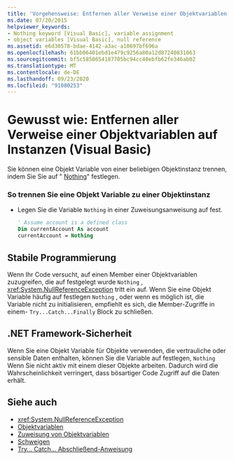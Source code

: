 ```yaml
---
title: 'Vorgehensweise: Entfernen aller Verweise einer Objektvariablen auf Instanzen'
ms.date: 07/20/2015
helpviewer_keywords:
- Nothing keyword [Visual Basic], variable assignment
- object variables [Visual Basic], null reference
ms.assetid: e6d30578-bdae-4142-a3ac-a10697bf696a
ms.openlocfilehash: 61bb06401ebd1e479c9256a80a12d87240831063
ms.sourcegitcommit: bf5c5850654187705bc94cc40ebfb62fe346ab02
ms.translationtype: MT
ms.contentlocale: de-DE
ms.lasthandoff: 09/23/2020
ms.locfileid: "91080253"
---
```

# <a name="how-to-make-an-object-variable-not-refer-to-any-instance-visual-basic"></a>Gewusst wie: Entfernen aller Verweise einer Objektvariablen auf Instanzen (Visual Basic)

Sie können eine Objekt Variable von einer beliebigen Objektinstanz trennen, indem Sie Sie auf " [Nothing](../../../language-reference/nothing.md)" festlegen.  
  
### <a name="to-disassociate-an-object-variable-from-any-object-instance"></a>So trennen Sie eine Objekt Variable zu einer Objektinstanz  
  
- Legen Sie die Variable `Nothing` in einer Zuweisungsanweisung auf fest.  
  
    ```vb  
    ' Assume account is a defined class  
    Dim currentAccount As account  
    currentAccount = Nothing  
    ```  
  
## <a name="robust-programming"></a>Stabile Programmierung  

 Wenn Ihr Code versucht, auf einen Member einer Objektvariablen zuzugreifen, die auf festgelegt wurde `Nothing` , <xref:System.NullReferenceException> tritt ein auf. Wenn Sie eine Objekt Variable häufig auf festlegen `Nothing` , oder wenn es möglich ist, die Variable nicht zu initialisieren, empfiehlt es sich, die Member-Zugriffe in einem- `Try...Catch...Finally` Block zu schließen.  
  
## <a name="net-framework-security"></a>.NET Framework-Sicherheit  

 Wenn Sie eine Objekt Variable für Objekte verwenden, die vertrauliche oder sensible Daten enthalten, können Sie die Variable auf festlegen, `Nothing` Wenn Sie nicht aktiv mit einem dieser Objekte arbeiten. Dadurch wird die Wahrscheinlichkeit verringert, dass bösartiger Code Zugriff auf die Daten erhält.  
  
## <a name="see-also"></a>Siehe auch

- <xref:System.NullReferenceException>
- [Objektvariablen](object-variables.md)
- [Zuweisung von Objektvariablen](object-variable-assignment.md)
- [Schweigen](../../../language-reference/nothing.md)
- [Try... Catch... Abschließend-Anweisung](../../../language-reference/statements/try-catch-finally-statement.md)
